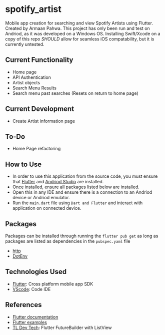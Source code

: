 # spotify_artist

Mobile app creation for searching and view Spotify Artists using Flutter. Created by Armaan Pahwa. 
This project has only been run and test on Andriod, as it was developed on a Windows OS.
Installing Swift/Xcode on a copy of this repo _SHOULD_ allow for seamless iOS compatability, but it is currently untested.

## Current Functionality
- Home page
- API Authentication
- Artist objects
- Search Menu Results
- Search menu past searches (Resets on return to home page)

## Current Development
- Create Artist information page

## To-Do
- Home Page refactoring

## How to Use
- In order to use this application from the source code, you must ensure that [Flutter](https://flutter.dev/) and [Andriod Studio](https://developer.android.com/studio/) are installed.
- Once installed, ensure all packages listed below are installed.
- Open this in any IDE and ensure there is a connection to an Andriod device or Andriod emulator.
- Run the `main.dart` file using `Dart and Flutter` and interact with application on connected device.

## Packages
Packages can be installed through running the `flutter pub get` as long as packages are listed as dependencies in the `pubspec.yaml` file
- [http](https://pub.dev/packages/http)
- [DotEnv](https://pub.dev/packages/flutter_dotenv)

## Technologies Used
- [Flutter](https://flutter.dev/): Cross platform mobile app SDK
- [VScode](https://code.visualstudio.com/): Code IDE

## References
- [Flutter documentation](https://flutter.dev/docs)
- [Flutter examples](https://flutter.dev/docs/cookbook)
- [TL Dev Tech](https://www.tldevtech.com/flutter-futurebuilder-with-listview-example/): Flutter FutureBuilder with ListView
